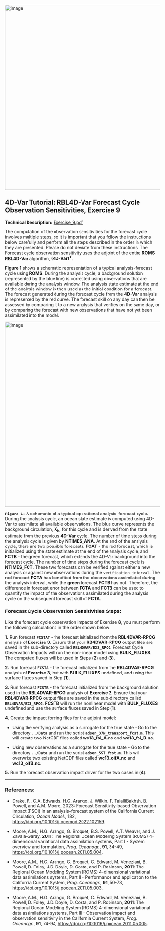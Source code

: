 <img width="600" alt="image" src="https://github.com/myroms/roms_test/assets/23062912/ad6a7ef1-1fed-4b2e-96b9-9c53615b9333">

## 4D-Var Tutorial: RBL4D-Var Forecast Cycle Observation Sensitivities, Exercise 9

**Technical Description:** [Exercise_9.pdf](https://github.com/myroms/roms_test/blob/feature/info/WC13/RBL4DVAR_forecast_sensitivity/Exercise_9.pdf)

The computation of the observation sensitivities for the forecast cycle involves
multiple steps, so it is important that you follow the instructions
below carefully and perform all the steps described in the order in
which they are presented. Please do not deviate from these instructions.
The Forecast cycle observation sensitivity uses the adjoint of the entire
**ROMS RBL4D-Var** algorithm, **(4D-Var)<sup>T</sup>**.

**Figure 1** shows a schematic representation of a typical analysis-forecast
cycle using **ROMS**. During the analysis cycle, a background solution
(represented by the blue line) is corrected using observations that are
available during the analysis window. The analysis state estimate at the
end of the analysis window is then used as the initial condition for a forecast.
The forecast generated during the forecast cycle from the **4D-Var** analysis
is represented by the red curve. The forecast skill on any day can then be
assessed by comparing it to a new analysis that verifies on the same day,
or by comparing the forecast with new observations that have not yet
been assimilated into the model.

<img width="600" alt="image" src="https://github.com/myroms/roms_test/assets/23062912/e6e46069-f78a-4ffb-967f-4f45bf6960d2"> 

**`Figure 1:`** A schematic of a typical operational analysis-forecast cycle. 
During the analysis cycle, an ocean state estimate is computed using
4D-Var to assimilate all available observations. The blue curve represents
the background circulation, **X<sub>b</sub>**, for this cycle and is derived
from the state estimate from the previous **4D-Var** cycle. The number of 
time steps during the analysis cycle is given by **NTIMES_ANA**. At the end of
the analysis cycle, there are two possible forecasts: **FCAT** - the red forecast,
which is initialized using the state estimate at the end of the analysis cycle,
and **FCTB** - the green forecast, which extends the 4D-Var background into the
forecast cycle. The number of time steps during the forecast cycle is **NTIMES_FCT**.
These two forecasts can be verified against either a new analysis or against
new observations during the `verification interval`. The red forecast **FCTA** has
benefited from the observations assimilated during the analysis interval, while
the **green** forecast **FCTB** has not. Therefore, the difference in forecast
error between **FCTA** and **FCTB** can be used to quantify the impact of the 
observations assimilated during the analysis cycle on the subsequent forecast
skill of **FCTA**.

### Forecast Cycle Observation Sensitivities Steps:

Like the forecast cycle observation impacts of Exercise **8**, you must perform the
following calculations in the order shown below:

**1.** Run forecast **`FCSTAT`** - the forecast initialized from the **RBL4DVAR-RPCG** analysis
       of **Exercise 3**. Ensure that your **RB4DVAR-RPCG** output files are saved in the
       sub-directory called **`RBL4DVAR/EX3_RPCG`**. Forecast Cycle Observation Impacts will
       run the non-linear model using **BULK_FLUXES**. The computed fluxes will be used in
       Steps (**2**) and (**3**).

**2.** Run forecast **`FCSTA`** - the forecast initialized from the **RBL4DVAR-RPCG** analysis
       of **Exercise 3**, but with **BULK_FLUXES** undefined, and using the surface fluxes
       saved in Step (**1**).

**3.** Run forecast **`FCSTB`** - the forecast initialized from the background solution used
       in the **RBL4DVAR-RPCG** analysis of **Exercise 2**. Ensure that your **RBL4DVAR-RPCG**
       output files are saved in the sub-directory called **`RBL4DVAR/EX3_RPCG`**. **FCSTB**
       will run the nonlinear model with **BULK_FLUXES** undefined and use the surface fluxes
       saved in Step (**1**).

**4.** Create the impact forcing files for the adjoint model:

   - Using the verifying analysis as a surrogate for the true state -
     Go to the directory **`../Data`** and run the script **`adsen_37N_transport_fcst.m`**.
     This will create two NetCDF files called **wc13_foi_A.nc** and **wc13_foi_B.nc**.

   - Using new observations as a surrogate for the true state -
     Go to the directory **`../Data`** and run the script **`adsen_SST_fcst.m`**.
     This will overwrite two existing NetCDF files called **wc13_oifA.nc** and
     **wc13_oifB.nc**.

**5.** Run the forecast observation impact driver for the two cases in (**4**).

---

### References:

- Drake, P., C.A. Edwards, H.G. Arango, J. Wilkin, T. TajalliBakhsh, B. Powell,
  and A.M. Moore, 2023: Forecast Sensitivity-based Observation Impact (FSOI)
  in an analysis–forecast system of the California Current Circulation, *Ocean
  Model.*, 182, https://doi.org/10.1016/j.ocemod.2022.102159.

- Moore, A.M., H.G. Arango, G. Broquet, B.S. Powell, A.T. Weaver,
  and J. Zavala-Garay, **2011**: The Regional Ocean Modeling System
  (ROMS)  4-dimensional variational data assimilation systems,
  Part I - System overview and formulation, *Prog. Oceanogr.*,
  **91**, 34-49, https://doi.org/10.1016/j.pocean.2011.05.004.

- Moore, A.M., H.G. Arango, G. Broquet, C. Edward, M. Veneziani,
  B. Powell, D. Foley, J.D. Doyle, D. Costa, and P. Robinson,
  **2011**: The Regional Ocean Modeling System (ROMS) 4-dimensional
  variational data assimilations systems, Part II - Performance
  and application to the California Current System, *Prog.
  Oceanogr.*, **91**, 50-73, 
  https://doi.org/10.1016/j.pocean.2011.05.003.

- Moore, A.M., H.G. Arango, G. Broquet, C. Edward, M. Veneziani,
  B. Powell, D. Foley, J.D. Doyle, D. Costa, and P. Robinson,
  **2011**: The Regional Ocean Modeling System (ROMS) 4-dimensional
  variational data assimilations systems, Part III - Observation
  impact and observation sensitivity in the California Current
  System, *Prog. Oceanogr.*, **91**, 74-94,
  https://doi.org/10.1016/j.pocean.2011.05.005.
